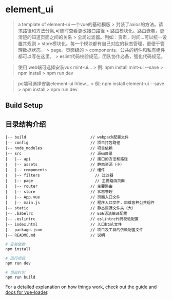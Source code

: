 # element_ui

> a template of element-ui
  > 一个vue的基础模版
    > 封装了axios的方法。请求路径和方法分离,可随时查看更改接口路径
    > 路由模块化。路由嵌套，更清楚的知道页面之间的关系
    > 全局过滤器。列如：货币，时间...可以统一设置其规则
    > store模块化。每一个模块都有自己对应的状态管理，更便于管理数据状态。
    > page。页面级的
    > components。公共的组件和私有组件都可以写在这里。
    > eslint代码校验规范，团队协作必备，强化代码规范。

> 使用
  > web端可选择安装vux mint-ui...
    > 例: npm install mint-ui --save
    >     npm install
    >     npm run dev

  > pc端可选择安装element-ui iView...
    > 例: npm install element-ui --save
    >     npm install
    >     npm run dev

## Build Setup

## 目录结构介绍 ##

	|-- build                            // webpack配置文件
	|-- config                           // 项目打包路径
	|-- node_modules                     // 项目依赖
	|-- src                              // 源码目录
	|   |-- api                          // 接口的方法和路径
	|   |-- assets                       // 静态资源（小）
	|   |-- components                   // 组件
	|   |-- filters 	                   // 过滤器
	|   |-- page 	                       // 主要路由页面
	|   |-- router 	                     // 主要路由
	|   |-- store 	                     // 状态管理
	|   |-- App.vue                      // 页面入口文件
	|   |-- main.js                      // 程序入口文件，加载各种公共组件
	|-- static                           // 静态资源文件夹（大）
	|-- .babelrc                         // ES6语法编译配置
	|-- .eslintrc                        // eslintrc代码校验配置
	|-- index.html                       // 入口html文件
	|-- package.json                     // 项目及工具的依赖配置文件
	|-- README.md                        // 说明



``` bash
# 安装依赖
npm install

# 运行项目
npm run dev

# 项目打包
npm run build
```

For a detailed explanation on how things work, check out the [guide](http://vuejs-templates.github.io/webpack/) and [docs for vue-loader](http://vuejs.github.io/vue-loader).
